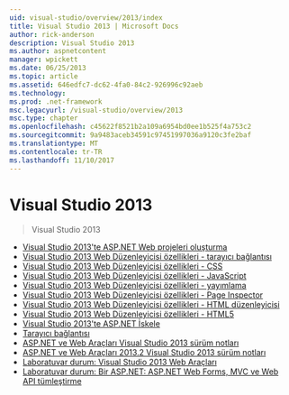 ```yaml
---
uid: visual-studio/overview/2013/index
title: Visual Studio 2013 | Microsoft Docs
author: rick-anderson
description: Visual Studio 2013
ms.author: aspnetcontent
manager: wpickett
ms.date: 06/25/2013
ms.topic: article
ms.assetid: 646edfc7-dc62-4fa0-84c2-926996c92aeb
ms.technology: 
ms.prod: .net-framework
msc.legacyurl: /visual-studio/overview/2013
msc.type: chapter
ms.openlocfilehash: c45622f8521b2a109a6954bd0ee1b525f4a753c2
ms.sourcegitcommit: 9a9483aceb34591c97451997036a9120c3fe2baf
ms.translationtype: MT
ms.contentlocale: tr-TR
ms.lasthandoff: 11/10/2017
---
```

<a name="visual-studio-2013"></a>Visual Studio 2013
====================
> Visual Studio 2013


- [Visual Studio 2013'te ASP.NET Web projeleri oluşturma](creating-web-projects-in-visual-studio.md)
- [Visual Studio 2013 Web Düzenleyicisi özellikleri - tarayıcı bağlantısı](visual-studio-2013-web-editor-features-browser-link.md)
- [Visual Studio 2013 Web Düzenleyicisi özellikleri - CSS](visual-studio-2013-web-editor-features-css.md)
- [Visual Studio 2013 Web Düzenleyicisi özellikleri - JavaScript](visual-studio-2013-web-editor-features-javascript.md)
- [Visual Studio 2013 Web Düzenleyicisi özellikleri - yayımlama](visual-studio-2013-web-editor-features-publishing.md)
- [Visual Studio 2013 Web Düzenleyicisi özellikleri - Page Inspector](visual-studio-2013-web-editor-features-page-inspector.md)
- [Visual Studio 2013 Web Düzenleyicisi özellikleri - HTML düzenleyicisi](visual-studio-2013-web-editor-features-html-editor.md)
- [Visual Studio 2013 Web Düzenleyicisi özellikleri - HTML5](visual-studio-2013-web-editor-features-html5.md)
- [Visual Studio 2013'te ASP.NET İskele](aspnet-scaffolding-overview.md)
- [Tarayıcı bağlantısı](using-browser-link.md)
- [ASP.NET ve Web Araçları Visual Studio 2013 sürüm notları](release-notes.md)
- [ASP.NET ve Web Araçları 2013.2 Visual Studio 2013 sürüm notları](aspnet-and-web-tools-20132-preview-for-visual-studio-2013-release-notes.md)
- [Laboratuvar durum: Visual Studio 2013 Web Araçları](visual-studio-2013-web-tools.md)
- [Laboratuvar durum: Bir ASP.NET: ASP.NET Web Forms, MVC ve Web API tümleştirme](one-aspnet-integrating-aspnet-web-forms-mvc-and-web-api.md)
